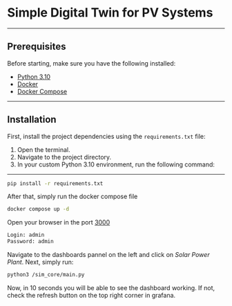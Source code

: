 # Simple Digital Twin for PV Systems

---

## Prerequisites

Before starting, make sure you have the following installed:

- [Python 3.10](https://www.python.org/downloads/)
- [Docker](https://www.docker.com/products/docker-desktop)
- [Docker Compose](https://docs.docker.com/compose/install/)

---

## Installation

First, install the project dependencies using the `requirements.txt` file:

1. Open the terminal.
2. Navigate to the project directory.
3. In your custom Python 3.10 environment, run the following command:

---

```bash
pip install -r requirements.txt
```
After that, simply run the docker compose file 

```bash
docker compose up -d
```
Open your browser in the port [3000](http://localhost:3000/)
```bash
Login: admin
Password: admin
```
Navigate to the dashboards pannel on the left and click on _Solar Power Plant_.
Next, simply run:
```bash
python3 /sim_core/main.py
```
Now, in 10 seconds you will be able to see the dashboard working. If not, check the refresh button on the top right corner in grafana. 
